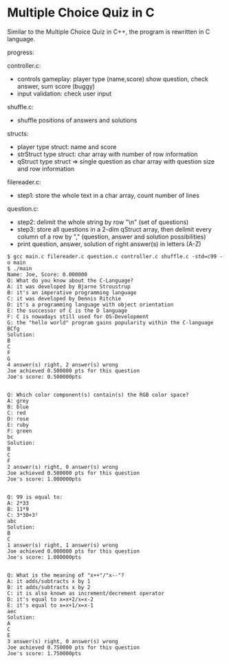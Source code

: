 # Multiple Choice Quiz in C

Similar to the Multiple Choice Quiz in C++, the program is rewritten in C language.

progress:


controller.c:

+ controls gameplay: player type (name,score) show question, check answer, sum score (buggy)
+ input validation: check user input 

shuffle.c:

+ shuffle positions of answers and solutions 

structs:

+ player type struct: name and score
+ strStruct type struct: char array with number of row information
+ qStruct type struct => single question as char array with question size and row information 

filereader.c:

+ step1: store the whole text in a char array, count number of lines

question.c:

+ step2: delimit the whole string by row "\n" (set of questions)
+ step3: store all questions in a 2-dim qStruct array, then delimit every column of a row by "," (question, answer and solution possibilities) 
+ print question, answer, solution of right answer(s) in letters (A-Z) 

```
$ gcc main.c filereader.c question.c controller.c shuffle.c -std=c99 -o main
$ ./main
Name: Joe, Score: 0.000000
Q: What do you know about the C-Language?
A: it was developed by Bjarne Stroustrup
B: it's an imperative programming language
C: it was developed by Dennis Ritchie
D: it's a programming language with object orientation
E: the successor of C is the D language
F: C is nowadays still used for OS-Development
G: the "hello world" program gains popularity within the C-language
BCfg
Solution:
B
C
F
G
4 answer(s) right, 2 answer(s) wrong
Joe achieved 0.500000 pts for this question
Joe's score: 0.500000pts


Q: Which color component(s) contain(s) the RGB color space?
A: grey
B: blue
C: red
D: rose
E: ruby
F: green
bc
Solution:
B
C
F
2 answer(s) right, 0 answer(s) wrong
Joe achieved 0.500000 pts for this question
Joe's score: 1.000000pts


Q: 99 is equal to:
A: 2*33
B: 11*9
C: 3*30+3²
abc
Solution:
B
C
1 answer(s) right, 1 answer(s) wrong
Joe achieved 0.000000 pts for this question
Joe's score: 1.000000pts


Q: What is the meaning of "x++"/"x--"?
A: it adds/subtracts x by 1
B: it adds/subtracts x by 2
C: it is also known as increment/decrement operator
D: it's equal to x=x+2/x=x-2
E: it's equal to x=x+1/x=x-1
aec
Solution:
A
C
E
3 answer(s) right, 0 answer(s) wrong
Joe achieved 0.750000 pts for this question
Joe's score: 1.750000pts






```